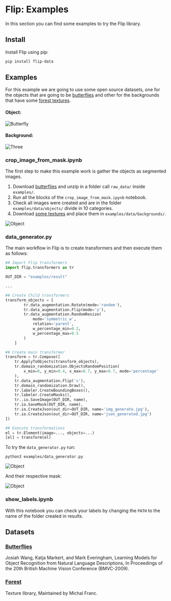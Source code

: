 # Flip: Examples

In this section you can find some examples to try the Flip library. 

## Install

Install Flip using pip:

```bash
pip install flip-data
```

## Examples

For this example we are going to use some open source datasets,
one for the objects that are going to be [butterflies](http://www.josiahwang.com/dataset/leedsbutterfly/) and
other for the backgrounds that have some [forest textures](http://textures.forrest.cz/).

#### Object:
![Butterfly](http://www.josiahwang.com/dataset/leedsbutterfly/examples/001.jpg)

#### Background:
![Three](http://textures.forrest.cz/textures/library/2009_forest/IMG_0303.jpg)

### crop_image_from_mask.ipynb

The first step to make this example work is gather the objects as segmented images.

1. Download [butterflies](http://www.josiahwang.com/dataset/leedsbutterfly/examples/001.jpg)
and unzip in a folder call `raw_data/` inside `examples/`.
2. Run all the blocks of the `crop_image_from_mask.ipynb` notebook.
3. Check all images were created and are in the folder `examples/data/objects/` divide in 10 categories.
4. Download [some textures](http://textures.forrest.cz/) and place them in `examples/data/backgrounds/`.

![Object](https://github.com/linkedai/flip/blob/master/docs/images/object.png)

### data_generator.py

The main workflow in Flip is to create transformers and then execute them as follows: 

```python
## Import Flip transformers
import flip.transformers as tr

OUT_DIR = "examples/result"

...

## Create Child transformers
transform_objects = [
        tr.data_augmentation.Rotate(mode='random'),
        tr.data_augmentation.Flip(mode='y'),
        tr.data_augmentation.RandomResize(
            mode='symmetric_w',
            relation='parent',
            w_percentage_min=0.2,
            w_percentage_max=0.5
        )
    ]

## Create main transformer
transform = tr.Compose([
    tr.ApplyToObjects(transform_objects),
    tr.domain_randomization.ObjectsRandomPosition(
        x_min=0, y_min=0.4, x_max=0.7, y_max=0.7, mode='percentage'
    ),
    tr.data_augmentation.Flip('x'),
    tr.domain_randomization.Draw(),
    tr.labeler.CreateBoundingBoxes(),
    tr.labeler.CreateMasks(),
    tr..io.SaveImage(OUT_DIR, name),
    tr.io.SaveMask(OUT_DIR, name),
    tr.io.CreateJson(out_dir=OUT_DIR, name='img_generate.jpg'),
    tr.io.CreateJson(out_dir=OUT_DIR, name='json_generated.jpg')
])

## Execute transformations
el = tr.Element(image=..., objects=...)
[el] = transform(el)
```

To try the `data_generator.py` run:

```batch
python3 examples/data_generator.py
```

![Object](https://github.com/linkedai/flip/blob/master/docs/images/generated.png)

And their respective mask:

![Object](https://github.com/linkedai/flip/blob/master/docs/images/mask.png)

### show_labels.ipynb

With this notebook you can check your labels by changing the `PATH` to the name of the folder created in results.

## Datasets

### [Butterflies](http://www.josiahwang.com/dataset/leedsbutterfly/)

Josiah Wang, Katja Markert, and Mark Everingham,
Learning Models for Object Recognition from Natural Language Descriptions,
In Proceedings of the 20th British Machine Vision Conference (BMVC-2009).

### [Forest](http://textures.forrest.cz/)

Texture library, Maintained by Michal Franc.